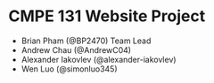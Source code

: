 # CMPE 131 Website Project
- Brian Pham (@BP2470) Team Lead
- Andrew Chau (@AndrewC04)
- Alexander Iakovlev (@alexander-iakovlev)
- Wen Luo (@simonluo345)
